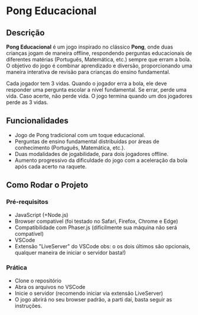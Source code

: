 # Pong Educacional

## Descrição
**Pong Educacional** é um jogo inspirado no clássico **Pong**, onde duas crianças jogam de maneira offline, respondendo perguntas educacionais de diferentes matérias (Português, Matemática, etc.) sempre que erram a bola. O objetivo do jogo é combinar aprendizado e diversão, proporcionando uma maneira interativa de revisão para crianças do ensino fundamental.

Cada jogador tem 3 vidas. Quando o jogador erra a bola, ele deve responder uma pergunta escolar a nível fundamental. Se errar, perde uma vida. Caso acerte, não perde vida. O jogo termina quando um dos jogadores perde as 3 vidas.

## Funcionalidades
- Jogo de Pong tradicional com um toque educacional.
- Perguntas de ensino fundamental distribuídas por áreas de conhecimento (Português, Matemática, etc.).
- Duas modalidades de jogabilidade, para dois jogadores offline.
- Aumento progressivo da dificuldade do jogo com a aceleração da bola após cada acerto na raquete.

## Como Rodar o Projeto

### Pré-requisitos
- JavaScript (+Node.js)
- Browser compatível (foi testado no Safari, Firefox, Chrome e Edge)
- Compatibilidade com Phaser.js (dificilmente sua máquina não será compatível)
- VSCode
- Extensão "LiveServer" do VSCode
  obs: o os dois últimos são opcionais, qualquer maneira de iniciar o servidor basta!)

### Prática
- Clone o repositório
- Abra os arquivos no VSCode
- Inicie o servidor (recomendo iniciar via extensão LiveServer)
- O jogo abrirá no seu browser padrão, a parti daí, basta seguir as instruções.
